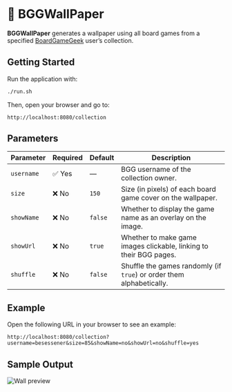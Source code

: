 # 🎲 BGGWallPaper

**BGGWallPaper** generates a wallpaper using all board games from a specified [BoardGameGeek](https://boardgamegeek.com) user’s collection.

## Getting Started

Run the application with:

```bash
./run.sh
```

Then, open your browser and go to:

```
http://localhost:8080/collection
```

## Parameters

| Parameter   | Required | Default | Description                                                                 |
|-------------|----------|---------|-----------------------------------------------------------------------------|
| `username`  | ✅ Yes    | —       | BGG username of the collection owner.                                      |
| `size`      | ❌ No     | `150`   | Size (in pixels) of each board game cover on the wallpaper.                |
| `showName`  | ❌ No     | `false` | Whether to display the game name as an overlay on the image.               |
| `showUrl`   | ❌ No     | `true`  | Whether to make game images clickable, linking to their BGG pages.         |
| `shuffle`   | ❌ No     | `false` | Shuffle the games randomly (if `true`) or order them alphabetically.       |

## Example

Open the following URL in your browser to see an example:

```
http://localhost:8080/collection?username=besessener&size=85&showName=no&showUrl=no&shuffle=yes
```

## Sample Output

![Wall preview](https://user-images.githubusercontent.com/8039350/124144974-b876c480-da8c-11eb-9cc0-76a2c350bf6b.png)
